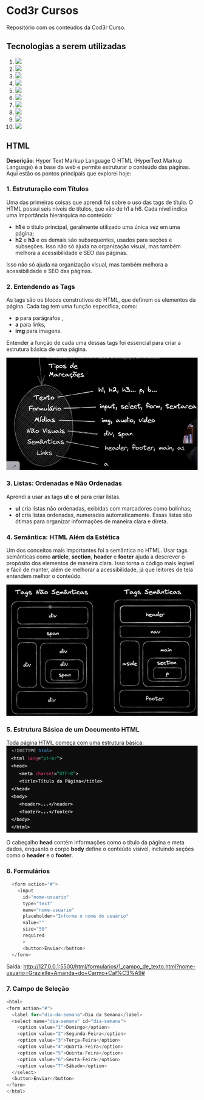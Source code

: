 # Cod3r Cursos
Repositório com os conteúdos da Cod3r Curso. 

## Tecnologias a serem utilizadas
1. <img src="https://img.shields.io/badge/HTML5-E34F26?style=for-the-badge&logo=html5&logoColor=white"/> 
2. <img src="https://img.shields.io/badge/CSS3-1572B6?style=for-the-badge&logo=css3&logoColor=white"/>
3. <img src="https://img.shields.io/badge/JavaScript-F7DF1E?style=for-the-badge&logo=javascript&logoColor=black"/>
4. <img src="https://img.shields.io/badge/TypeScript-007ACC?style=for-the-badge&logo=typescript&logoColor=white"/>
5. <img src="https://img.shields.io/badge/React-20232A?style=for-the-badge&logo=react&logoColor=61DAFB"/>
6. <img src="https://img.shields.io/badge/next%20js-000000?style=for-the-badge&logo=nextdotjs&logoColor=white"/>
7. <img src="https://img.shields.io/badge/Tailwind_CSS-38B2AC?style=for-the-badge&logo=tailwind-css&logoColor=white"/>
8. <img src="https://img.shields.io/badge/React_Native-20232A?style=for-the-badge&logo=react&logoColor=61DAFB"/>
8. <img src="https://img.shields.io/badge/nestjs-E0234E?style=for-the-badge&logo=nestjs&logoColor=white"/>
10. <img src="https://img.shields.io/badge/PostgreSQL-316192?style=for-the-badge&logo=postgresql&logoColor=white"/>

## HTML 
**Descrição**: Hyper Text Markup Language 
O HTML (HyperText Markup Language) é a base da web e permite estruturar o conteúdo das páginas. Aqui estão os pontos principais que explorei hoje:

### 1. Estruturação com Títulos

Uma das primeiras coisas que aprendi foi sobre o uso das tags de título. O HTML possui seis níveis de títulos, que vão de h1 a h6. Cada nível indica uma importância hierárquica no conteúdo:

- <b> h1 </b> é o título principal, geralmente utilizado uma única vez em uma página;
- <b>h2</b> e <b>h3</b> e os demais são subsequentes, usados para seções e subseções.
Isso não só ajuda na organização visual, mas também melhora a acessibilidade e SEO das páginas.

Isso não só ajuda na organização visual, mas também melhora a acessibilidade e SEO das páginas.

### 2. Entendendo as Tags
As tags são os blocos construtivos do HTML, que definem os elementos da página. Cada tag tem uma função específica, como:

- <b> p </b> para parágrafos ,
- <b> a </b> para links,
- <b> img </b> para imagens.

Entender a função de cada uma dessas tags foi essencial para criar a estrutura básica de uma página.

![Tags de Marcações](./assets/imgs/tags.png)

### 3. Listas: Ordenadas e Não Ordenadas
Aprendi a usar as tags <b> ul </b> e <b> ol </b> para criar listas.

- <b>ul</b> cria listas não ordenadas, exibidas com marcadores como bolinhas;
- <b>ol</b> cria listas ordenadas, numeradas automaticamente.
Essas listas são ótimas para organizar informações de maneira clara e direta.

### 4. Semântica: HTML Além da Estética
Um dos conceitos mais importantes foi a semântica no HTML. Usar tags semânticas como <b>article</b>, <b>section</b>, <b>header</b> e <b>footer</b> ajuda a descrever o propósito dos elementos de maneira clara. Isso torna o código mais legível e fácil de manter, além de melhorar a acessibilidade, já que leitores de tela entendem melhor o conteúdo.

![Tags não semânticas e semânticas](.//assets/imgs/tags_html.png)


### 5. Estrutura Básica de um Documento HTML
Toda página HTML começa com uma estrutura básica:
![Estrutura básica de um arquivo HTML](.//assets/imgs/estrutura_basica.png)

O cabeçalho <b>head</b> contém informações como o título da página e meta dados, enquanto o corpo <b>body</b> define o conteúdo visível, incluindo seções como o <b>header</b> e o <b>footer</b>.

<!-- <h4>DOM: Document Object Model</h4> -->

### 6. Formulários
```js
  <form action="#">
    <input 
      id="nome-usuario"
      type="text"
      name="nome-usuario"
      placeholder="Informe o nome do usuário"
      value=""
      size="50"
      required
      >
      <button>Enviar</button>
  </form>
```

Saída: 
http://127.0.0.1:5500/html/formularios/1_campo_de_texto.html?nome-usuario=Grazielle+Amanda+do+Carmo+Caf%C3%A9#

### 7. Campo de Seleção 
```js
<html>
<form action="#">
  <label for="dia-da-semana">Dia da Semana</label>
  <select name="dia-semana" id="dia-semana">
    <option value="1">Domingo</option>
    <option value="2">Segunda-Feira</option>
    <option value="3">Terça-Feira</option>
    <option value="4">Quarta-Feira</option>
    <option value="5">Quinta-Feira</option>
    <option value="6">Sexta-Feira</option>
    <option value="7">Sábado</option>
  </select>
  <button>Enviar</button>
</form>
</html>
```